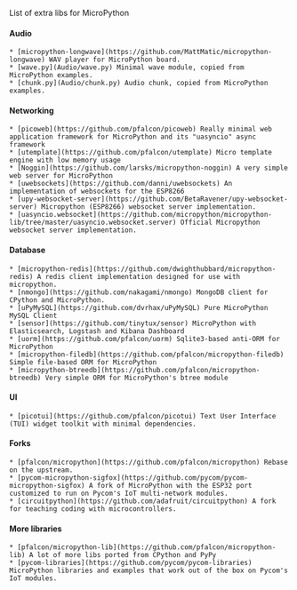List of extra libs for MicroPython

#### Audio
    * [micropython-longwave](https://github.com/MattMatic/micropython-longwave) WAV player for MicroPython board.
    * [wave.py](Audio/wave.py) Minimal wave module, copied from MicroPython examples.
    * [chunk.py](Audio/chunk.py) Audio chunk, copied from MicroPython examples.

#### Networking
    * [picoweb](https://github.com/pfalcon/picoweb) Really minimal web application framework for MicroPython and its "uasyncio" async framework
    * [utemplate](https://github.com/pfalcon/utemplate) Micro template engine with low memory usage
    * [Noggin](https://github.com/larsks/micropython-noggin) A very simple web server for MicroPython
    * [uwebsockets](https://github.com/danni/uwebsockets) An implementation of websockets for the ESP8266
    * [upy-websocket-server](https://github.com/BetaRavener/upy-websocket-server) Micropython (ESP8266) websocket server implementation.
    * [uasyncio.websocket](https://github.com/micropython/micropython-lib/tree/master/uasyncio.websocket.server) Official Micropython websocket server implementation.

#### Database
    * [micropython-redis](https://github.com/dwighthubbard/micropython-redis) A redis client implementation designed for use with micropython.
    * [nmongo](https://github.com/nakagami/nmongo) MongoDB client for CPython and MicroPython.
    * [uPyMySQL](https://github.com/dvrhax/uPyMySQL) Pure MicroPython MySQL Client
    * [sensor](https://github.com/tinytux/sensor) MicroPython with Elasticsearch, Logstash and Kibana Dashboard
    * [uorm](https://github.com/pfalcon/uorm) Sqlite3-based anti-ORM for MicroPython
    * [micropython-filedb](https://github.com/pfalcon/micropython-filedb) Simple file-based ORM for MicroPython
    * [micropython-btreedb](https://github.com/pfalcon/micropython-btreedb) Very simple ORM for MicroPython's btree module

#### UI
    * [picotui](https://github.com/pfalcon/picotui) Text User Interface (TUI) widget toolkit with minimal dependencies.

#### Forks
    * [pfalcon/micropython](https://github.com/pfalcon/micropython) Rebase on the upstream.
    * [pycom-micropython-sigfox](https://github.com/pycom/pycom-micropython-sigfox) A fork of MicroPython with the ESP32 port customized to run on Pycom's IoT multi-network modules.
    * [circuitpython](https://github.com/adafruit/circuitpython) A fork for teaching coding with microcontrollers.

#### More libraries
    * [pfalcon/micropython-lib](https://github.com/pfalcon/micropython-lib) A lot of more libs ported from CPython and PyPy
    * [pycom-libraries](https://github.com/pycom/pycom-libraries) MicroPython libraries and examples that work out of the box on Pycom's IoT modules.
